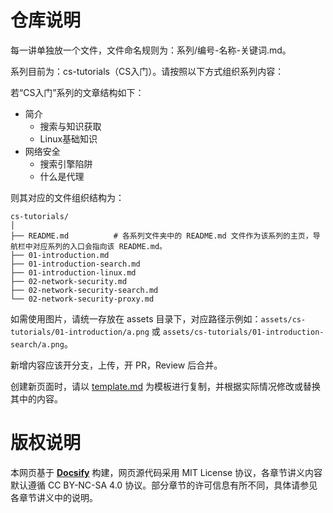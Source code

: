 # 仓库说明

每一讲单独放一个文件，文件命名规则为：系列/编号-名称-关键词.md。

系列目前为：cs-tutorials（CS入门）。请按照以下方式组织系列内容：

若“CS入门”系列的文章结构如下：

- 简介
    - 搜索与知识获取
    - Linux基础知识
- 网络安全
    - 搜索引擎陷阱
    - 什么是代理

则其对应的文件组织结构为：

```
cs-tutorials/
│
├── README.md          # 各系列文件夹中的 README.md 文件作为该系列的主页，导航栏中对应系列的入口会指向该 README.md。
├── 01-introduction.md
├── 01-introduction-search.md
├── 01-introduction-linux.md
├── 02-network-security.md
├── 02-network-security-search.md
└── 02-network-security-proxy.md
```

如需使用图片，请统一存放在 assets 目录下，对应路径示例如：`assets/cs-tutorials/01-introduction/a.png` 或
`assets/cs-tutorials/01-introduction-search/a.png`。

新增内容应该开分支，上传，开 PR，Review 后合并。

创建新页面时，请以 [template.md](/template.md) 为模板进行复制，并根据实际情况修改或替换其中的内容。

# 版权说明

本网页基于 [**Docsify**](https://docsify.js.org) 构建，网页源代码采用 MIT License 协议，各章节讲义内容默认遵循 CC BY-NC-SA 4.0 协议。部分章节的许可信息有所不同，具体请参见各章节讲义中的说明。